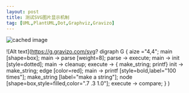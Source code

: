```yaml
---
layout: post
title: 测试SVG图片显示机制
tag: [UML,PlantUML,Dot,Graphviz,Gravizo]
---
```


<!--break-->

![cached image](http://www.plantuml.com/plantuml/proxy?src=https://raw.githubusercontent.com/zeerd/zeerd.github.io/master/public/2021/03/22/test.txt)

![Alt text](https://g.gravizo.com/svg?
  digraph G {
    aize ="4,4";
    main [shape=box];
    main -> parse [weight=8];
    parse -> execute;
    main -> init [style=dotted];
    main -> cleanup;
    execute -> { make_string; printf}
    init -> make_string;
    edge [color=red];
    main -> printf [style=bold,label="100 times"];
    make_string [label="make a string"];
    node [shape=box,style=filled,color=".7 .3 1.0"];
    execute -> compare;
  }
)
